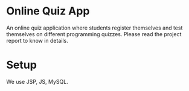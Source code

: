 # Online Quiz App
An online quiz application where students register themselves and test themselves on different programming quizzes. Please read the project report to know in details.

# Setup
We use JSP, JS, MySQL.
